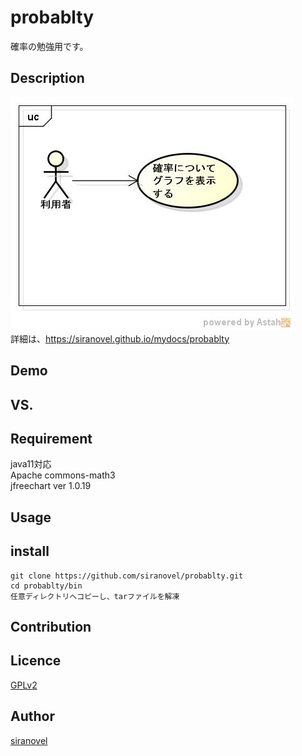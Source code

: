 probablty
=========
確率の勉強用です。

## Description ##

![probablty_stdy](images/ucProbablity.jpg)  
詳細は、https://siranovel.github.io/mydocs/probablty  

## Demo ##

## VS. ##

## Requirement ##
java11対応  
Apache commons-math3  
jfreechart  ver 1.0.19

## Usage ##

## install ##

    git clone https://github.com/siranovel/probablty.git  
    cd probablty/bin  
    任意ディレクトリへコピーし、tarファイルを解凍  

## Contribution ##

## Licence ##

[GPLv2](LICENSE)


## Author ##

[siranovel](https://github.com/siranovel)
